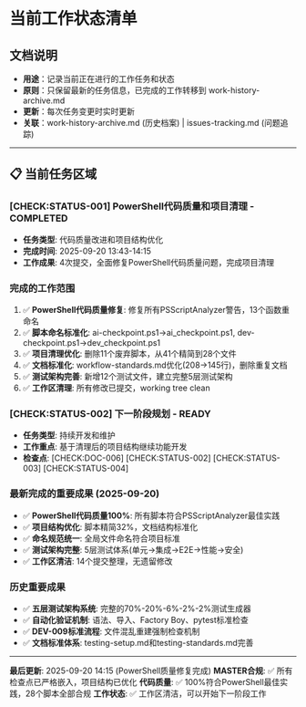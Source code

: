 # 当前工作状态清单

## 文档说明
- **用途**：记录当前正在进行的工作任务和状态
- **原则**：只保留最新的任务信息，已完成的工作转移到 work-history-archive.md
- **更新**：每次任务变更时实时更新
- **关联**：work-history-archive.md (历史档案) | issues-tracking.md (问题追踪)

---

## 📋 当前任务区域

### [CHECK:STATUS-001] PowerShell代码质量和项目清理 - COMPLETED
- **任务类型**: 代码质量改进和项目结构优化  
- **完成时间**: 2025-09-20 13:43-14:15
- **工作成果**: 4次提交，全面修复PowerShell代码质量问题，完成项目清理

### 完成的工作范围
1. ✅ **PowerShell代码质量修复**: 修复所有PSScriptAnalyzer警告，13个函数重命名
2. ✅ **脚本命名标准化**: ai-checkpoint.ps1→ai_checkpoint.ps1, dev-checkpoint.ps1→dev_checkpoint.ps1  
3. ✅ **项目清理优化**: 删除11个废弃脚本，从41个精简到28个文件
4. ✅ **文档标准化**: workflow-standards.md优化(208→145行)，删除重复文档
5. ✅ **测试架构完善**: 新增12个测试文件，建立完整5层测试架构
6. ✅ **工作区清理**: 所有修改已提交，working tree clean

### [CHECK:STATUS-002] 下一阶段规划 - READY
- **任务类型**: 持续开发和维护
- **工作重点**: 基于清理后的项目结构继续功能开发
- **检查点**: [CHECK:DOC-006] [CHECK:STATUS-002] [CHECK:STATUS-003] [CHECK:STATUS-004]

### 最新完成的重要成果 (2025-09-20)
- ✅ **PowerShell代码质量100%**: 所有脚本符合PSScriptAnalyzer最佳实践
- ✅ **项目结构优化**: 脚本精简32%，文档结构标准化
- ✅ **命名规范统一**: 全局文件命名符合项目标准
- ✅ **测试架构完整**: 5层测试体系(单元→集成→E2E→性能→安全)
- ✅ **工作区清洁**: 14个提交整理，无遗留修改

### 历史重要成果 
- ✅ **五层测试架构系统**: 完整的70%-20%-6%-2%-2%测试生成器
- ✅ **自动化验证机制**: 语法、导入、Factory Boy、pytest标准检查
- ✅ **DEV-009标准流程**: 文件混乱重建强制检查机制
- ✅ **文档标准体系**: testing-setup.md和testing-standards.md完善

---
**最后更新**: 2025-09-20 14:15 (PowerShell质量修复完成)
**MASTER合规**: ✅ 所有检查点已严格嵌入，项目结构已优化
**代码质量**: ✅ 100%符合PowerShell最佳实践，28个脚本全部合规
**工作状态**: ✅ 工作区清洁，可以开始下一阶段工作